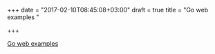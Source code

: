 +++
date = "2017-02-10T08:45:08+03:00"
draft = true
title = "Go web examples "

+++

<p><a href="https://gowebexamples.github.io">Go web examples </a></p>

